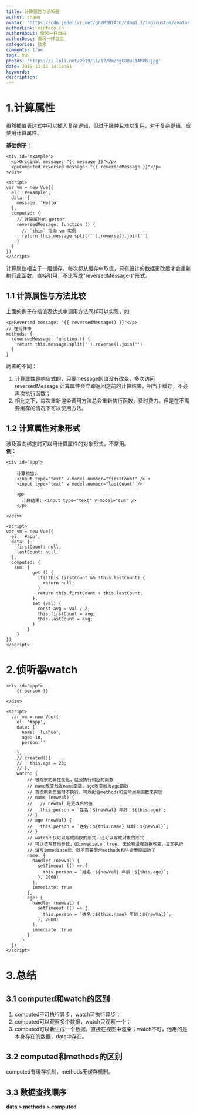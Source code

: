```yaml
---
title: 计算属性与侦听器
author: shawn
avatar: 'https://cdn.jsdelivr.net/gh/MINTACO/cdn@1.3/img/custom/avatar.jpg'
authorLink: mintaco.cn
authorAbout: 像风一样自由
authorDesc: 像风一样自由
categories: 技术
comments: true
tags: VUE
photos: 'https://i.loli.net/2019/11/12/UmZdgG8HuJ1AMPb.jpg'
date: 2019-11-13 14:13:51
keywords:
description:
---
```


# 1.计算属性
虽然插值表达式中可以插入复杂逻辑，但过于臃肿且难以复用，对于复杂逻辑，应使用计算属性。  

**基础例子：**
```
<div id="example">
  <p>Original message: "{{ message }}"</p>
  <p>Computed reversed message: "{{ reversedMessage }}"</p>
</div>

<script>
var vm = new Vue({
  el: '#example',
  data: {
    message: 'Hello'
  },
  computed: {
    // 计算属性的 getter
    reversedMessage: function () {
      // `this` 指向 vm 实例
      return this.message.split('').reverse().join('')
    }
  }
})
</script>
```
计算属性相当于一层缓存，每次都从缓存中取值，只有设计的数据更改后才会重新执行此函数。直接引用，不比写成"reversedMessage()"形式。

## 1.1 计算属性与方法比较
上面的例子在插值表达式中调用方法同样可以实现，如:
```
<p>Reversed message: "{{ reversedMessage() }}"</p>
// 在组件中
methods: {
  reversedMessage: function () {
    return this.message.split('').reverse().join('')
  }
}
```
两者的不同：
1. 计算属性是响应式的，只要message的值没有改变，多次访问 reversedMessage 计算属性会立即返回之前的计算结果，相当于缓存，不必再次执行函数；
2. 相比之下，每次重新渲染调用方法总会重新执行函数，费时费力。但是在不需要缓存的情况下可以使用方法。

## 1.2 计算属性对象形式
涉及双向绑定时可以用计算属性的对象形式，不常用。  
**例：**
```
<div id="app">
  
    计算相加: 
    <input type="text" v-model.number="firstCount" /> +
    <input type="text" v-model.number="lastCount" /> 

    <p>
      计算结果: <input type="text" v-model="sum" />
    </p>
    
</div>

<script>
var vm = new Vue({
  el: '#app',
  data: {
    firstCount: null,
    lastCount: null,
  },
  computed: {
   sum: {
          get () {
            if(!this.firstCount && !this.lastCount) {
              return null;
            }
            return this.firstCount + this.lastCount;
          },
          set (val) {
            const avg = val / 2;
            this.firstCount = avg;
            this.lastCount = avg;
          }
        }
    }
})
</script>
```
# 2.侦听器watch

```
<div id="app">
    {{ person }}
    
</div>

<script>
  var vm = new Vue({
    el: '#app',
    data: {
      name: 'lushuo',
      age: 18,
      person:''
    
    },
    // created(){
    //   this.age = 23;
    // },
    watch: {
        // 被观察的属性变化，就会执行相应的函数
        // name改变触发name函数，age改变触发age函数
        // 首次刷新页面时不执行，可以配合methods和生命周期函数来实现
        // name (newVal) {
        //   // newVal 是更改后的值
        //   this.person = `姓名：${newVal} 年龄：${this.age}`;
        // },
        // age (newVal) {
        //   this.person = `姓名：${this.name} 年龄：${newVal}`;
        // }
        // watch不仅可以写成函数的形式，还可以写成对象的形式
        // 可以填写其他参数，如immediate：true, 无论有没有数据改变，立即执行
        // 填写immediate后，就不需要配合methods和生命周期函数了
        name: {
          handler (newVal) {
            setTimeout (() => {
              this.person = `姓名：${newVal} 年龄：${this.age}`;
            }, 2000) 
          },
          immediate: true
        },
        age: {
          handler (newVal) {
            setTimeout (() => {
              this.person = `姓名：${this.name} 年龄：${newVal}`;            
            }, 2000)
          },
          immediate: true
        }
      }
  })
</script> 
```
# 3.总结
## 3.1 computed和watch的区别
1. computed不可执行异步，watch可执行异步；
2. computed可以观察多个数据，watch只观察一个；
3. computed可以新生成一个数据，直接在视图中渲染；watch不可，他用的是本身存在的数据，data中存在。

## 3.2 computed和methods的区别
computed有缓存机制，methods无缓存机制。

## 3.3 数据查找顺序
**data > methods > computed**